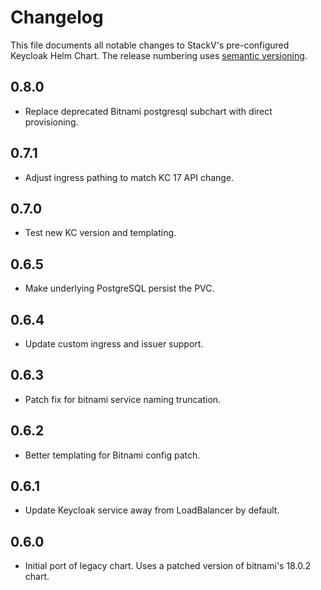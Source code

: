 # Changelog

This file documents all notable changes to StackV's pre-configured Keycloak Helm Chart.
The release numbering uses [semantic versioning](http://semver.org).

## 0.8.0

- Replace deprecated Bitnami postgresql subchart with direct provisioning.

## 0.7.1

- Adjust ingress pathing to match KC 17 API change.

## 0.7.0

- Test new KC version and templating.

## 0.6.5

- Make underlying PostgreSQL persist the PVC.

## 0.6.4

- Update custom ingress and issuer support.

## 0.6.3

- Patch fix for bitnami service naming truncation.

## 0.6.2

- Better templating for Bitnami config patch.

## 0.6.1

- Update Keycloak service away from LoadBalancer by default.

## 0.6.0

- Initial port of legacy chart. Uses a patched version of bitnami's 18.0.2 chart.
